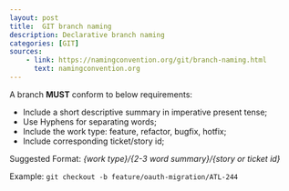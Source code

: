 ```yaml
---
layout: post
title:  GIT branch naming
description: Declarative branch naming
categories: [GIT]
sources:
    - link: https://namingconvention.org/git/branch-naming.html
      text: namingconvention.org
---
```

A branch **MUST** conform to below requirements:
- Include a short descriptive summary in imperative present tense;
- Use Hyphens for separating words;
- Include the work type: feature, refactor, bugfix, hotfix;
- Include corresponding ticket/story id;

Suggested Format:
_{work type}/{2-3 word summary}/{story or ticket id}_

Example: `git checkout -b feature/oauth-migration/ATL-244`